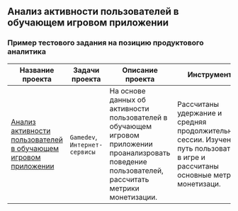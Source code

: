 <h2 align="left">Анализ активности пользователей в обучающем игровом приложении<br />
<h3 align="left">Пример тестового задания на позицию продуктового аналитика </h3>

| Название проекта      |Задачи проекта   |Описание проекта      |Инструменты    |
|-------------        |-------------    | -------------        | -------------          | 
|[Анализ активности пользователей в обучающем игровом приложении]()|`Gamedev`, `Интернет-сервисы`|На основе данных об активности пользователей в обучающем игровом приложении проанализровать поведение пользователей, рассчитать метрики монетизации.| Рассчитаны удержание и средняя продолжительность сессии. Изучен путь пользователя в игре и рассчитаны основные метрики монетизаци. |`python`, `pandas`, `numpy`, `plotly`, `seaborn`|
